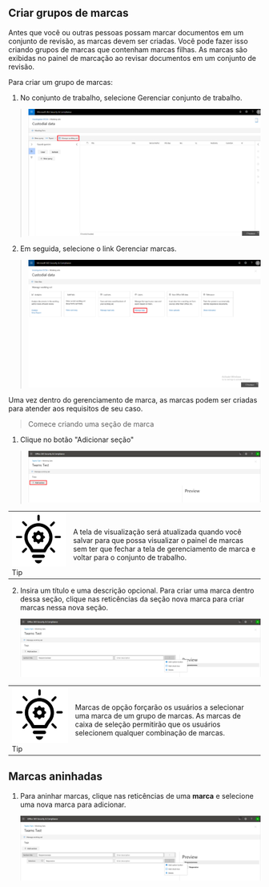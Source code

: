 ## <a name="create-tag-groups"></a>Criar grupos de marcas

Antes que você ou outras pessoas possam marcar documentos em um conjunto de revisão, as marcas devem ser criadas. Você pode fazer isso criando grupos de marcas que contenham marcas filhas. As marcas são exibidas no painel de marcação ao revisar documentos em um conjunto de revisão.

Para criar um grupo de marcas:

1.  No conjunto de trabalho, selecione Gerenciar conjunto de trabalho.

> ![](../media/ED_managews.png)

2.  Em seguida, selecione o link Gerenciar marcas.

> ![](../media/ED_managetags.png)

Uma vez dentro do gerenciamento de marca, as marcas podem ser criadas para atender aos requisitos de seu caso.

> Comece criando uma seção de marca

1.  Clique no botão "Adicionar seção"

> ![Uma imagem contendo A descrição da captura de tela gerada automaticamente](../media/ED_addtagsection.png)

|                                                                                                                             |                                                                                                                                                                 |
| --------------------------------------------------------------------------------------------------------------------------- | --------------------------------------------------------------------------------------------------------------------------------------------------------------- |
| ![](../media/ED_tipicon.png)Tip | A tela de visualização será atualizada quando você salvar para que possa visualizar o painel de marcas sem ter que fechar a tela de gerenciamento de marca e voltar para o conjunto de trabalho. |

2.  Insira um título e uma descrição opcional. Para criar uma marca dentro dessa seção, clique nas reticências da seção nova marca para criar marcas nessa nova seção.
    
    ![Uma captura de tela de uma descrição de telefone de célula gerada automaticamente](../media/ED_createtag.png)

|                                                                                                                             |                                                                                                                                         |
| --------------------------------------------------------------------------------------------------------------------------- | --------------------------------------------------------------------------------------------------------------------------------------- |
| ![](../media/ED_tipicon.png)Tip | Marcas de opção forçarão os usuários a selecionar uma marca de um grupo de marcas. As marcas de caixa de seleção permitirão que os usuários selecionem qualquer combinação de marcas. |

## <a name="nested-tags"></a>Marcas aninhadas

1.  Para aninhar marcas, clique nas reticências de uma **marca** e selecione uma nova marca para adicionar.
    
    ![](../media/ED_tagnesting.png)

